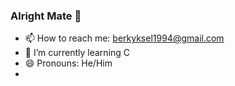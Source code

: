 ### Alright Mate 👋
- 📫 How to reach me: [berkyksel1994@gmail.com]()
-  🌱 I’m currently learning C 
-  😄 Pronouns: He/Him 
-  
<!--
**Codesque/Codesque** is a ✨ _special_ ✨ repository because its `README.md` (this file) appears on your GitHub profile.

Here are some ideas to get you started:

- 🔭 I’m currently working on ...
- 🌱 I’m currently learning C
- 👯 I’m looking to collaborate on ...
- 🤔 I’m looking for help with ...
- 💬 Ask me about ...

- 😄 Pronouns: He/Him
- ⚡ Fun fact: ...
-->
